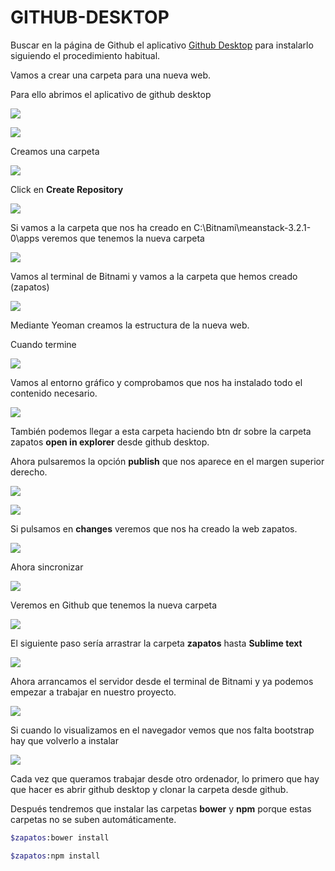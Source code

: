 # GITHUB-DESKTOP
Buscar en la página de Github el aplicativo [Github Desktop](https://desktop.github.com/) para instalarlo siguiendo el procedimiento habitual.  

Vamos a crear una carpeta para una nueva web.  

Para ello abrimos el aplicativo de github desktop  

![](http://grabilla.com/06119-1bfba69b-e1a6-4fd0-b0bc-4d46a851d2d9.png)  

![](http://grabilla.com/06119-7e4c4255-a504-4ff6-ba5e-39c8b9206b94.png)  

Creamos una carpeta  

![](http://grabilla.com/06119-f477bf13-4e0b-4c45-bac5-0bbbb6255890.png)  

Click en **Create Repository**  

![](http://grabilla.com/06119-d6581fad-2509-4345-ae02-a4b564f94aa8.png)

Si vamos a la carpeta que nos ha creado en C:\Bitnami\meanstack-3.2.1-0\apps veremos que tenemos la nueva carpeta  

![](http://grabilla.com/06119-65dd8878-2b4b-4ef7-b0eb-6e0ac86e6f25.png)

Vamos al terminal de Bitnami y vamos a la carpeta que hemos creado (zapatos)  

![](http://grabilla.com/06119-75ebe3b6-4ab4-436f-801f-2bc549312887.png)  

Mediante Yeoman creamos la estructura de la nueva web. 

Cuando termine  

![](http://grabilla.com/06119-10ed63e9-421a-420f-b59b-0d634663db33.png)

Vamos al entorno gráfico y comprobamos que nos ha instalado todo el contenido necesario.  

![](http://grabilla.com/06119-4cee60c1-3243-4038-afc9-d45701dce358.png)  

También podemos llegar a esta carpeta haciendo btn dr sobre la carpeta zapatos **open in explorer** desde github desktop.  

Ahora pulsaremos la opción **publish** que nos aparece en el margen superior derecho.  

![](http://grabilla.com/06119-0ac61a1f-102c-4c43-8517-4cc3e24c710f.png)

![](http://grabilla.com/06119-cfb735af-da75-4a32-a7bb-3f7cc494e62d.png)  

Si pulsamos en **changes** veremos que nos ha creado la web zapatos.  

![](http://grabilla.com/06119-bd77d8c1-5d6f-4913-9f13-df719314b8ad.png)

Ahora sincronizar  

![](http://grabilla.com/06119-f0f42f54-4e8a-4249-828e-4dddc2d22626.png)  

Veremos en Github que tenemos la nueva carpeta  

![](http://grabilla.com/06119-420d91a1-b3e9-4db4-adf1-f7984c0498b1.png)

El siguiente paso sería arrastrar la carpeta **zapatos** hasta **Sublime text**  

![](http://grabilla.com/06119-2cba50be-d110-47cd-a1ed-e920df42609d.png)  

Ahora arrancamos el servidor desde el terminal de Bitnami y ya podemos empezar a trabajar en nuestro proyecto.  

![](http://grabilla.com/06119-4fb638e6-b25e-4ea8-9489-7d7e792a5b52.png)  

Si cuando lo visualizamos en el navegador vemos que nos falta bootstrap hay que volverlo a instalar    

![](http://grabilla.com/06119-600344c5-8c66-4868-a98a-c5dfdbaef5cc.png)  

Cada vez que queramos trabajar desde otro ordenador, lo primero que hay que hacer es abrir github desktop y clonar la carpeta desde github.

Después tendremos que instalar las carpetas **bower** y **npm**  porque estas carpetas no se suben automáticamente.  

```bash
$zapatos:bower install  

$zapatos:npm install  
```


